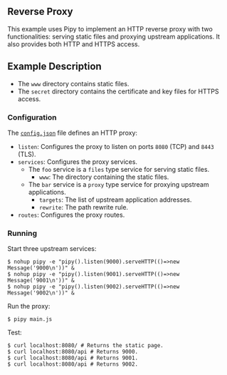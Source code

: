 ## Reverse Proxy

This example uses Pipy to implement an HTTP reverse proxy with two functionalities: serving static files and proxying upstream applications. It also provides both HTTP and HTTPS access.

## Example Description

- The `www` directory contains static files.
- The `secret` directory contains the certificate and key files for HTTPS access.

### Configuration

The [`config.json`](./config.json) file defines an HTTP proxy:

- `listen`: Configures the proxy to listen on ports `8080` (TCP) and `8443` (TLS).
- `services`: Configures the proxy services.
  - The `foo` service is a `files` type service for serving static files.
    - `www`: The directory containing the static files.
  - The `bar` service is a `proxy` type service for proxying upstream applications.
    - `targets`: The list of upstream application addresses.
    - `rewrite`: The path rewrite rule.
- `routes`: Configures the proxy routes.

### Running

Start three upstream services:

```shell
$ nohup pipy -e "pipy().listen(9000).serveHTTP(()=>new Message('9000\n'))" &
$ nohup pipy -e "pipy().listen(9001).serveHTTP(()=>new Message('9001\n'))" &
$ nohup pipy -e "pipy().listen(9002).serveHTTP(()=>new Message('9002\n'))" &
```

Run the proxy:

```shell
$ pipy main.js
```

Test:

```shell
$ curl localhost:8080/ # Returns the static page.
$ curl localhost:8080/api # Returns 9000.
$ curl localhost:8080/api # Returns 9001.
$ curl localhost:8080/api # Returns 9002.
```
